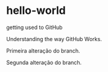 # hello-world
getting used to GitHub

Understanding the way GitHub Works.

Primeira alteração do branch.

Segunda alteração do branch.
